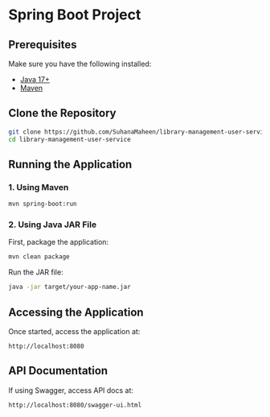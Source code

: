 # Spring Boot Project

## Prerequisites
Make sure you have the following installed:
- [Java 17+](https://www.oracle.com/java/technologies/javase-downloads.html)
- [Maven](https://maven.apache.org/download.cgi)

## Clone the Repository
```sh
git clone https://github.com/SuhanaMaheen/library-management-user-service.git
cd library-management-user-service
```

## Running the Application

### 1. Using Maven 
```sh
mvn spring-boot:run
```

### 2. Using Java JAR File
First, package the application:
```sh
mvn clean package
```
Run the JAR file:
```sh
java -jar target/your-app-name.jar
```

## Accessing the Application
Once started, access the application at:
```
http://localhost:8080
```

## API Documentation
If using Swagger, access API docs at:
```
http://localhost:8080/swagger-ui.html
```

